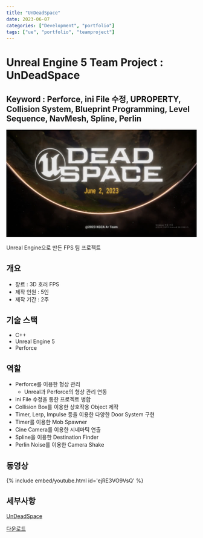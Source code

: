 ```yaml
---
title: "UnDeadSpace"
date: 2023-06-07
categories: ["Development", "portfolio"]
tags: ["ue", "portfolio", "teamproject"]
---
```


# Unreal Engine 5 Team Project : UnDeadSpace

## Keyword : Perforce, ini File 수정, UPROPERTY, Collision System, Blueprint Programming, Level Sequence, NavMesh, Spline, Perlin

![](/images/297622322-26f36bb9-e56b-4ee6-8055-7a101c518c76.png)

Unreal Engine으로 만든 FPS 팀 프로젝트

## 개요

- 장르 : 3D 호러 FPS
- 제작 인원 : 5인
- 제작 기간 : 2주

## 기술 스택

- C++
- Unreal Engine 5
- Perforce

## 역할

- Perforce를 이용한 형상 관리
    - Unreal과 Perforce의 형상 관리 연동
- ini File 수정을 통한 프로젝트 병합
- Collision Box를 이용한 상호작용 Object 제작
- Timer, Lerp, Impulse 등을 이용한 다양한 Door System 구현
- Timer를 이용한 Mob Spawner
- Cine Camera를 이용한 시네마틱 연출
- Spline을 이용한 Destination Finder
- Perlin Noise를 이용한 Camera Shake

## 동영상

{% include embed/youtube.html id='ejRE3VO9VsQ' %}

## 세부사항

[UnDeadSpace](https://www.notion.so/UnDeadSpace-a0723bcca78848dcb11c1b8379e85396?pvs=21)

[다운로드](https://naver.me/GdiL327k)
